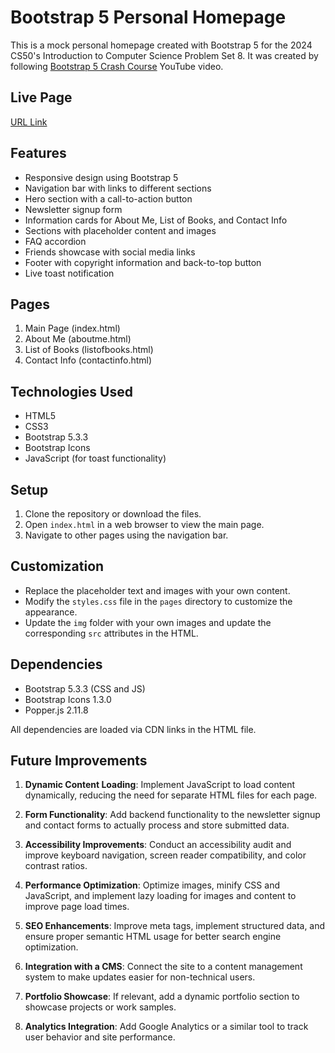 # Bootstrap 5 Personal Homepage 

This is a mock personal homepage created with Bootstrap 5 for the 2024 CS50's Introduction to Computer Science Problem Set 8. It was created by following [Bootstrap 5 Crash Course](https://www.youtube.com/watch?v=4sosXZsdy-s&t=1466s) YouTube video.

## Live Page

[URL Link](https://hiralinda.github.io/bootstrap-5-homepage/)

## Features

- Responsive design using Bootstrap 5
- Navigation bar with links to different sections
- Hero section with a call-to-action button
- Newsletter signup form
- Information cards for About Me, List of Books, and Contact Info
- Sections with placeholder content and images
- FAQ accordion
- Friends showcase with social media links
- Footer with copyright information and back-to-top button
- Live toast notification

## Pages

1. Main Page (index.html)
2. About Me (aboutme.html)
3. List of Books (listofbooks.html)
4. Contact Info (contactinfo.html)

## Technologies Used

- HTML5
- CSS3
- Bootstrap 5.3.3
- Bootstrap Icons
- JavaScript (for toast functionality)

## Setup

1. Clone the repository or download the files.
2. Open `index.html` in a web browser to view the main page.
3. Navigate to other pages using the navigation bar.

## Customization

- Replace the placeholder text and images with your own content.
- Modify the `styles.css` file in the `pages` directory to customize the appearance.
- Update the `img` folder with your own images and update the corresponding `src` attributes in the HTML.

## Dependencies

- Bootstrap 5.3.3 (CSS and JS)
- Bootstrap Icons 1.3.0
- Popper.js 2.11.8

All dependencies are loaded via CDN links in the HTML file.

## Future Improvements

1. **Dynamic Content Loading**: Implement JavaScript to load content dynamically, reducing the need for separate HTML files for each page.

2. **Form Functionality**: Add backend functionality to the newsletter signup and contact forms to actually process and store submitted data.

3. **Accessibility Improvements**: Conduct an accessibility audit and improve keyboard navigation, screen reader compatibility, and color contrast ratios.

4. **Performance Optimization**: Optimize images, minify CSS and JavaScript, and implement lazy loading for images and content to improve page load times.

5. **SEO Enhancements**: Improve meta tags, implement structured data, and ensure proper semantic HTML usage for better search engine optimization.

6. **Integration with a CMS**: Connect the site to a content management system to make updates easier for non-technical users.

7. **Portfolio Showcase**: If relevant, add a dynamic portfolio section to showcase projects or work samples.

8. **Analytics Integration**: Add Google Analytics or a similar tool to track user behavior and site performance.
